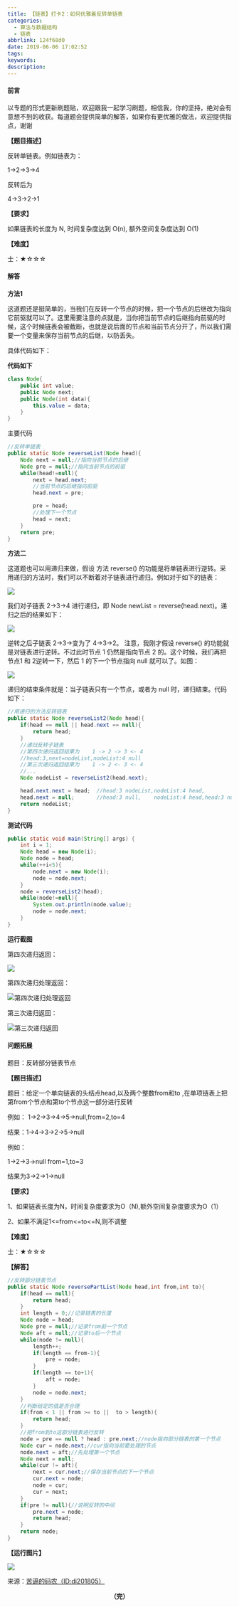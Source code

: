 ```yaml
---
title: 【链表】打卡2：如何优雅着反转单链表
categories:
  - 算法与数据结构
  - 链表
abbrlink: 124f68d0
date: 2019-06-06 17:02:52
tags:
keywords:
description:
---
```


#### 前言

以专题的形式更新刷题贴，欢迎跟我一起学习刷题，相信我，你的坚持，绝对会有意想不到的收获。每道题会提供简单的解答，如果你有更优雅的做法，欢迎提供指点，谢谢

<!--more-->

**【题目描述】**

反转单链表。例如链表为：

1->2->3->4

反转后为

4->3->2->1

**【要求】**

如果链表的长度为 N, 时间复杂度达到 O(n), 额外空间复杂度达到 O(1)

**【难度】**

士：★☆☆☆

#### 解答

**方法1**

这道题还是挺简单的，当我们在反转一个节点的时候，把一个节点的后继改为指向它前驱就可以了。这里需要注意的点就是，当你把当前节点的后继指向前驱的时候，这个时候链表会被截断，也就是说后面的节点和当前节点分开了，所以我们需要一个变量来保存当前节点的后继，以防丢失。

具体代码如下：

**代码如下**

```java
class Node{
	public int value;
	public Node next;
	public Node(int data){
		this.value = data;
	}
}
```

主要代码

```java
//反转单链表
public static Node reverseList(Node head){
    Node next = null;//指向当前节点的后继
    Node pre = null;//指向当前节点的前驱
    while(head!=null){
        next = head.next;
        //当前节点的后继指向前驱
        head.next = pre;

        pre = head;
        //处理下一个节点
        head = next;
    }
    return pre;
}
```

**方法二**

这道题也可以用递归来做，假设 方法 reverse() 的功能是将单链表进行逆转。采用递归的方法时，我们可以不断着对子链表进行递归。例如对于如下的链表：

![](http://ww1.sinaimg.cn/large/75a4a8eegy1g3zur166wsj20mv06874t.jpg)

我们对子链表 2->3->4 进行递归，即
Node newList = reverse(head.next)。递归之后的结果如下：

![](http://ww1.sinaimg.cn/large/75a4a8eegy1g3zurhdmogj20kp094dgk.jpg)

逆转之后子链表 2->3->变为了 4->3->2。
注意，我刚才假设 reverse() 的功能就是对链表进行逆转。不过此时节点 1 仍然是指向节点 2 的。这个时候，我们再把节点1 和 2逆转一下，然后 1 的下一个节点指向 null 就可以了。如图：

![](http://ww1.sinaimg.cn/large/75a4a8eegy1g3zurtqo6vj20oe08974y.jpg)

递归的结束条件就是：当子链表只有一个节点，或者为 null 时，递归结束。代码如下：

```java
//用递归的方法反转链表
public static Node reverseList2(Node head){
    if(head == null || head.next == null){
        return head;
    }
    //递归反转子链表
    //第四次递归返回结果为    1 -> 2 -> 3 <- 4  
    //head:3,next=nodeList,nodeList:4 null
    //第三次递归返回结果为    1 -> 2 <- 3 <- 4  
    //...
    Node nodeList = reverseList2(head.next);

    head.next.next = head;	//head:3 nodeList,nodeList:4 head,
    head.next = null; 		//head:3 null,    nodeList:4 head,head:3 null
    return nodeList;
}
```

**测试代码**

~~~java
public static void main(String[] args) {
    int i = 1;
    Node head = new Node(i);		
    Node node = head;
    while(++i<5){
        node.next = new Node(i);
        node = node.next;
    }
    node = reverseList2(head);
    while(node!=null){
        System.out.println(node.value);
        node = node.next;
    }
}
~~~

**运行截图**

第四次递归返回：

![](http://ww1.sinaimg.cn/large/75a4a8eegy1g3rjdzxel2j20f807f3yk.jpg)

第四次递归处理返回：

![第四次递归处理返回](http://ww1.sinaimg.cn/large/75a4a8eegy1g3rjdzwjyoj20ia079wek.jpg)

第三次递归返回：

![第三次递归返回](http://ww1.sinaimg.cn/large/75a4a8eegy1g3rjdzw9imj20ev07vgll.jpg)

#### 问题拓展

题目：反转部分链表节点

**【题目描述】**

题目：给定一个单向链表的头结点head,以及两个整数from和to ,在单项链表上把第from个节点和第to个节点这一部分进行反转

例如：
 1->2->3->4->5->null,from=2,to=4

结果：1->4->3->2->5->null

例如：

1->2->3->null from=1,to=3

结果为3->2->1->null

**【要求】**

1、如果链表长度为N，时间复杂度要求为O（N),额外空间复杂度要求为O（1）

2、如果不满足1<=from<=to<=N,则不调整

**【难度】**

士：★☆☆☆

**【解答】**

~~~java
//反转部分链表节点
public static Node reversePartList(Node head,int from,int to){
    if(head == null){
        return head;
    }
    int length = 0;//记录链表的长度
    Node node = head;
    Node pre = null;//记录from前一个节点
    Node aft = null;//记录to后一个节点
    while(node != null){
        length++;
        if(length == from-1){
            pre = node;
        }
        if(length == to+1){
            aft = node;
        }
        node = node.next;
    }
    //判断给定的值是否合理
    if(from < 1 || from >= to ||  to > length){
        return head;
    }
    //把from到to这部分链表进行反转
    node = pre == null ? head : pre.next;//node指向部分链表的第一个节点
    Node cur = node.next;//cur指向当前要处理的节点
    node.next = aft;//先处理第一个节点
    Node next = null;
    while(cur != aft){
        next = cur.next;//保存当前节点的下一个节点
        cur.next = node;
        node = cur;
        cur = next;
    }
    if(pre != null){//说明反转的中间
        pre.next = node;
        return head;
    }
    return node;
}
~~~

**【运行图片】**

![](http://ww1.sinaimg.cn/large/75a4a8eegy1g3tp3vmdthj20n808dwel.jpg)

来源：[苦逼的码农（ID:di201805）](https://mp.weixin.qq.com/s?__biz=Mzg2NzA4MTkxNQ==&mid=2247485176&idx=2&sn=c2e38deadcdfa5bef677f47d0ef3d908&chksm=ce404d2cf937c43a7883319f5af8f6f60a43516ce011fb8baa0962be776d94468c023d3f57f9&scene=21#wechat_redirect)

<center style="font-weight:bold">（完）</center>